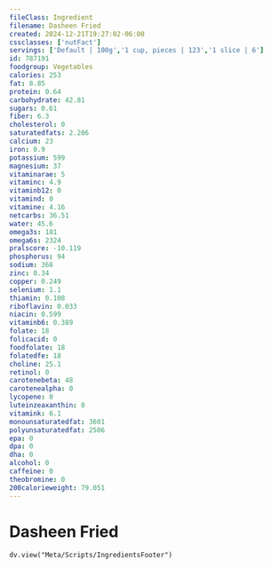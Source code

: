 ```yaml
---
fileClass: Ingredient
filename: Dasheen Fried
created: 2024-12-21T19:27:02-06:00
cssclasses: ['nutFact']
servings: ['Default | 100g','1 cup, pieces | 123','1 slice | 6']
id: 787191
foodgroup: Vegetables
calories: 253
fat: 8.85
protein: 0.64
carbohydrate: 42.81
sugars: 0.61
fiber: 6.3
cholesterol: 0
saturatedfats: 2.206
calcium: 23
iron: 0.9
potassium: 599
magnesium: 37
vitaminarae: 5
vitaminc: 4.9
vitaminb12: 0
vitamind: 0
vitamine: 4.16
netcarbs: 36.51
water: 45.6
omega3s: 181
omega6s: 2324
pralscore: -10.119
phosphorus: 94
sodium: 368
zinc: 0.34
copper: 0.249
selenium: 1.1
thiamin: 0.108
riboflavin: 0.033
niacin: 0.599
vitaminb6: 0.389
folate: 18
folicacid: 0
foodfolate: 18
folatedfe: 18
choline: 25.1
retinol: 0
carotenebeta: 48
carotenealpha: 0
lycopene: 0
luteinzeaxanthin: 0
vitamink: 6.1
monounsaturatedfat: 3601
polyunsaturatedfat: 2506
epa: 0
dpa: 0
dha: 0
alcohol: 0
caffeine: 0
theobromine: 0
200calorieweight: 79.051
---
```


# Dasheen Fried

```dataviewjs
dv.view("Meta/Scripts/IngredientsFooter")
```
